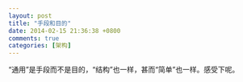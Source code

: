 ```yaml
---
layout: post
title: "手段和目的"
date: 2014-02-15 21:36:38 +0800
comments: true
categories: [架构]
---
```


“通用”是手段而不是目的，“结构”也一样，甚而“简单”也一样。感受下呢。
